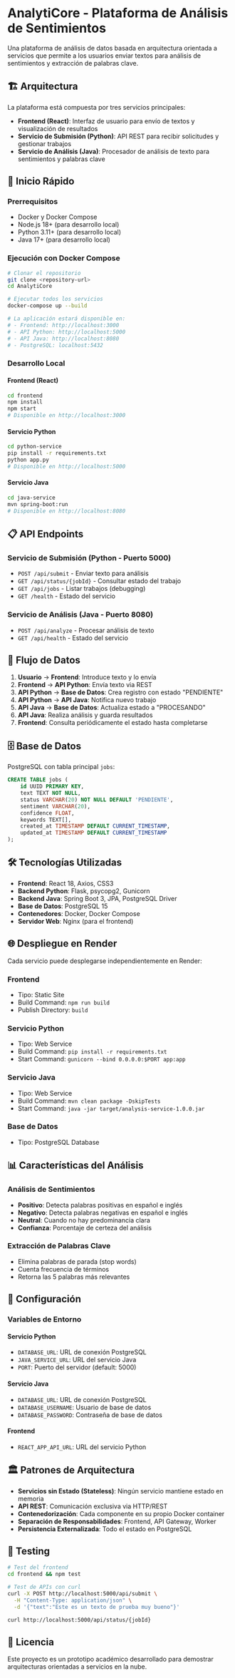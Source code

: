 # AnalytiCore - Plataforma de Análisis de Sentimientos

Una plataforma de análisis de datos basada en arquitectura orientada a servicios que permite a los usuarios enviar textos para análisis de sentimientos y extracción de palabras clave.

## 🏗️ Arquitectura

La plataforma está compuesta por tres servicios principales:

- **Frontend (React)**: Interfaz de usuario para envío de textos y visualización de resultados
- **Servicio de Submisión (Python)**: API REST para recibir solicitudes y gestionar trabajos
- **Servicio de Análisis (Java)**: Procesador de análisis de texto para sentimientos y palabras clave

## 🚀 Inicio Rápido

### Prerrequisitos

- Docker y Docker Compose
- Node.js 18+ (para desarrollo local)
- Python 3.11+ (para desarrollo local)
- Java 17+ (para desarrollo local)

### Ejecución con Docker Compose

```bash
# Clonar el repositorio
git clone <repository-url>
cd AnalytiCore

# Ejecutar todos los servicios
docker-compose up --build

# La aplicación estará disponible en:
# - Frontend: http://localhost:3000
# - API Python: http://localhost:5000
# - API Java: http://localhost:8080
# - PostgreSQL: localhost:5432
```

### Desarrollo Local

#### Frontend (React)
```bash
cd frontend
npm install
npm start
# Disponible en http://localhost:3000
```

#### Servicio Python
```bash
cd python-service
pip install -r requirements.txt
python app.py
# Disponible en http://localhost:5000
```

#### Servicio Java
```bash
cd java-service
mvn spring-boot:run
# Disponible en http://localhost:8080
```

## 📋 API Endpoints

### Servicio de Submisión (Python - Puerto 5000)

- `POST /api/submit` - Enviar texto para análisis
- `GET /api/status/{jobId}` - Consultar estado del trabajo
- `GET /api/jobs` - Listar trabajos (debugging)
- `GET /health` - Estado del servicio

### Servicio de Análisis (Java - Puerto 8080)

- `POST /api/analyze` - Procesar análisis de texto
- `GET /api/health` - Estado del servicio

## 🔄 Flujo de Datos

1. **Usuario** → **Frontend**: Introduce texto y lo envía
2. **Frontend** → **API Python**: Envía texto via REST
3. **API Python** → **Base de Datos**: Crea registro con estado "PENDIENTE"
4. **API Python** → **API Java**: Notifica nuevo trabajo
5. **API Java** → **Base de Datos**: Actualiza estado a "PROCESANDO"
6. **API Java**: Realiza análisis y guarda resultados
7. **Frontend**: Consulta periódicamente el estado hasta completarse

## 🗄️ Base de Datos

PostgreSQL con tabla principal `jobs`:

```sql
CREATE TABLE jobs (
    id UUID PRIMARY KEY,
    text TEXT NOT NULL,
    status VARCHAR(20) NOT NULL DEFAULT 'PENDIENTE',
    sentiment VARCHAR(20),
    confidence FLOAT,
    keywords TEXT[],
    created_at TIMESTAMP DEFAULT CURRENT_TIMESTAMP,
    updated_at TIMESTAMP DEFAULT CURRENT_TIMESTAMP
);
```

## 🛠️ Tecnologías Utilizadas

- **Frontend**: React 18, Axios, CSS3
- **Backend Python**: Flask, psycopg2, Gunicorn
- **Backend Java**: Spring Boot 3, JPA, PostgreSQL Driver
- **Base de Datos**: PostgreSQL 15
- **Contenedores**: Docker, Docker Compose
- **Servidor Web**: Nginx (para el frontend)

## 🌐 Despliegue en Render

Cada servicio puede desplegarse independientemente en Render:

### Frontend
- Tipo: Static Site
- Build Command: `npm run build`
- Publish Directory: `build`

### Servicio Python
- Tipo: Web Service
- Build Command: `pip install -r requirements.txt`
- Start Command: `gunicorn --bind 0.0.0.0:$PORT app:app`

### Servicio Java
- Tipo: Web Service
- Build Command: `mvn clean package -DskipTests`
- Start Command: `java -jar target/analysis-service-1.0.0.jar`

### Base de Datos
- Tipo: PostgreSQL Database

## 📊 Características del Análisis

### Análisis de Sentimientos
- **Positivo**: Detecta palabras positivas en español e inglés
- **Negativo**: Detecta palabras negativas en español e inglés
- **Neutral**: Cuando no hay predominancia clara
- **Confianza**: Porcentaje de certeza del análisis

### Extracción de Palabras Clave
- Elimina palabras de parada (stop words)
- Cuenta frecuencia de términos
- Retorna las 5 palabras más relevantes

## 🔧 Configuración

### Variables de Entorno

#### Servicio Python
- `DATABASE_URL`: URL de conexión PostgreSQL
- `JAVA_SERVICE_URL`: URL del servicio Java
- `PORT`: Puerto del servidor (default: 5000)

#### Servicio Java
- `DATABASE_URL`: URL de conexión PostgreSQL
- `DATABASE_USERNAME`: Usuario de base de datos
- `DATABASE_PASSWORD`: Contraseña de base de datos

#### Frontend
- `REACT_APP_API_URL`: URL del servicio Python

## 🏛️ Patrones de Arquitectura

- **Servicios sin Estado (Stateless)**: Ningún servicio mantiene estado en memoria
- **API REST**: Comunicación exclusiva via HTTP/REST
- **Contenedorización**: Cada componente en su propio Docker container
- **Separación de Responsabilidades**: Frontend, API Gateway, Worker
- **Persistencia Externalizada**: Todo el estado en PostgreSQL

## 🧪 Testing

```bash
# Test del frontend
cd frontend && npm test

# Test de APIs con curl
curl -X POST http://localhost:5000/api/submit \
  -H "Content-Type: application/json" \
  -d '{"text":"Este es un texto de prueba muy bueno"}'

curl http://localhost:5000/api/status/{jobId}
```

## 📝 Licencia

Este proyecto es un prototipo académico desarrollado para demostrar arquitecturas orientadas a servicios en la nube.
